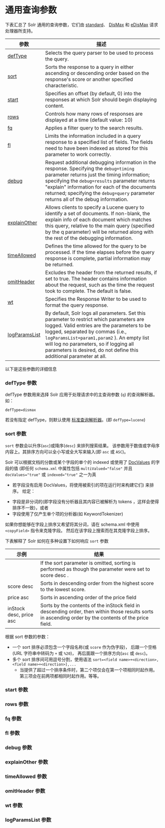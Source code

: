 # 通用查询参数

下表汇总了 Solr 通用的查询参数，它们由 [standard](./standard.md)、
[DisMax](./dismax.md) 和 [eDisMax](./extended_dismax.md) 请求处理器所支持。

|参数      |描述                       |
|---------|--------------------------|
|[defType](#defType) |Selects the query parser to be used to process the query.|
|[sort](#sort) |Sorts the response to a query in either ascending or descending order based on the response's score or another specified characteristic.|
|[start](#start) |Specifies an offset (by default, 0) into the responses at which Solr should begin displaying content.|
|[rows](#rows) |Controls how many rows of responses are displayed at a time (default value: 10)|
|[fq](#fq) |Applies a filter query to the search results.|
|[fl](#fl) |Limits the information included in a query response to a specified list of fields. The fields need to have been indexed as stored for this parameter to work correctly.|
|[debug](#debug) |Request additional debugging information in the response. Specifying the `debug=timing` parameter returns just the timing information; specifying the `debug=results` parameter returns "explain" information for each of the documents returned; specifying the `debug=query` parameter returns all of the debug information.|
|[explainOther](#explainOther) |Allows clients to specify a Lucene query to identify a set of documents. If non-blank, the explain info of each document which matches this query, relative to the main query (specified by the q parameter) will be returned along with the rest of the debugging information.|
|[timeAllowed](#timeAllowed) |Defines the time allowed for the query to be processed. If the time elapses before the query response is complete, partial information may be returned.|
|[omitHeader](#omitHeader) |Excludes the header from the returned results, if set to true. The header contains information about the request, such as the time the request took to complete. The default is false.|
|[wt](#wt) |Specifies the Response Writer to be used to format the query response.|
|[logParamsList](#logParamsList) |By default, Solr logs all parameters. Set this parameter to restrict which parameters are logged. Valid entries are the parameters to be logged, separated by commas (i.e., `logParamsList=param1,param2` ). An empty list will log no parameters, so if logging all parameters is desired, do not define this additional parameter at all.|

以下是这些参数的详细信息

### <a name="defType"></a>defType 参数

defType 参数用来选择 Solr 应用于处理请求中的主查询参数 (`q`) 的查询解析器。如：

```
defType=dismax
``` 

若没有指定 defType，则默认使用 [标准查询解析器](./standard.md)。(即 `defType=lucene`)

### <a name="sort"></a>sort 参数

`sort` 参数会以升序(`asc`)或降序(`desc`) 来排列搜索结果。
该参数用于数值或字母序内容上。其排序方向可以全小写或全大写来输入(即 `asc` 或 `ASC`)。

Solr 可以根据文档的分数或某个字段的单个的
indexed 或使用了 [DocValues](../../schema/docvalues.md) 的字段的值
(即任何 `schema.xml` 中属性包括 `multiValued="false"` 并且 `docValues="true"` 或 `indexed="true"` 之一为真
 - 若字段没有启用 DocValues，将使用被索引的项在运行时来构建它们)
来排序。
给定：

* 字段是非分词的(即字段没有分析器且其内容已被解析为 tokens ，这样会使得排序不一致)，或者
* 字段使用了仅产生单个项的分析器(如 KeywordTokenizer)

如果你想能够在字段上排序又希望将其分词，请在 schema.xml 中使用 `<copyField>` 指令来克隆字段。
然后在该字段上搜索而在其克隆字段上排序。

下表解释了 Solr 如何在多种设置下如何响应 `sort` 参数

|示例        |结果                        |
|-----------|---------------------------|
|           |If the sort parameter is omitted, sorting is performed as though the parameter were set to score desc .|
|score desc |Sorts in descending order from the highest score to the lowest score.|
|price asc  |Sorts in ascending order of the price field|
|inStock desc, price asc|Sorts by the contents of the inStock field in descending order, then within those results sorts in ascending order by the contents of the price field.|

根据 sort 参数的参数：

* 一个 sort 排序必须包含一个字段名称(或 `score` 作为伪字段)，
后跟一个空格(URL 字符串中转码为 `+` 或 `%20`)，
再后面跟一个排序方向(`asc` 或 `desc`)。
* 多个 sort 排序间可用逗号分割，使用语法 `sort=<field name>+<direction>,<field name>+<direction>],...`
    * 当提供了超过一个排序条件时，第二个项仅会在第一个项相同时起作用。第三项会在前两项都相同时起作用。等等。

### <a name="start"></a>start 参数



### <a name="rows"></a>rows 参数
### <a name="fq"></a>fq 参数
### <a name="fl"></a>fl 参数
### <a name="debug"></a>debug 参数
### <a name="explainOther"></a>explainOther 参数
### <a name="timeAllowed"></a>timeAllowed 参数
### <a name="omitHeader"></a>omitHeader 参数
### <a name="wt"></a>wt 参数
### <a name="logParamsList"></a>logParamsList 参数
